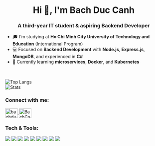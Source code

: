 <h1 align="center">Hi 👋, I'm Bach Duc Canh</h1>
<h3 align="center">A third-year IT student & aspiring Backend Developer</h3>

- 🎓 I’m studying at **Ho Chi Minh City University of Technology and Education** (International Program)  
- 💻 Focused on **Backend Development** with **Node.js**, **Express.js**, **MongoDB**, and experienced in **C#**  
- 🌱 Currently learning **microservices**, **Docker**, and **Kubernetes**

<br/><br/>
![Top Langs](https://github-readme-stats.vercel.app/api/top-langs/?username=BachCanh&theme=vue&layout=compact&hide_border=false&include_all_commits=true&count_private=true)  
![Stats](https://github-readme-stats.vercel.app/api?username=BachCanh&theme=vue&show_icons=true&include_all_commits=true&count_private=true&hide_border=false)

<h3 align="left">Connect with me:</h3>
<p align="left">
  <a href="https://linkedin.com/in/bachduc-canh" target="blank">
    <img align="center" src="https://raw.githubusercontent.com/rahuldkjain/github-profile-readme-generator/master/src/images/icons/Social/linked-in-alt.svg" alt="bachduc-canh" height="30" width="40" />
  </a>
  <a href="https://github.com/BachCanh" target="blank">
    <img align="center" src="https://raw.githubusercontent.com/rahuldkjain/github-profile-readme-generator/master/src/images/icons/Social/github.svg" alt="BachCanh" height="30" width="40" />
  </a>
</p>

<h3 align="left">Tech & Tools:</h3>
<p align="left">
  <img src="https://img.shields.io/badge/Node.js-339933?style=for-the-badge&logo=node.js&logoColor=white" /> 
  <img src="https://img.shields.io/badge/Express.js-000000?style=for-the-badge&logo=express&logoColor=white" /> 
  <img src="https://img.shields.io/badge/React.js-20232A?style=for-the-badge&logo=react&logoColor=61DAFB" />
  <img src="https://img.shields.io/badge/MongoDB-47A248?style=for-the-badge&logo=mongodb&logoColor=white" />
  <img src="https://img.shields.io/badge/C%23-239120?style=for-the-badge&logo=c-sharp&logoColor=white" />
  <img src="https://img.shields.io/badge/Docker-2496ED?style=for-the-badge&logo=docker&logoColor=white" />
  <img src="https://img.shields.io/badge/Kubernetes-326CE5?style=for-the-badge&logo=kubernetes&logoColor=white" />
  <img src="https://img.shields.io/badge/AWS-232F3E?style=for-the-badge&logo=amazon-aws&logoColor=white" />
  <img src="https://img.shields.io/badge/Git-F05032?style=for-the-badge&logo=git&logoColor=white" />
</p>
